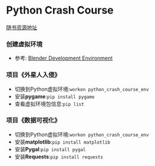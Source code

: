 # Python Crash Course
[随书资源地址](https://www.ituring.com.cn/book/1861)

### 创建虚拟环境
* 参考: [Blender Development Environment](https://github.com/zhang0xf/collection/blob/main/readme/blender_development.md)

### 项目《外星人入侵》
* 切换到Python虚拟环境:`workon python_crash_course_env`
* 安装**pygame**:`pip install pygame`
* 查看虚拟环境包信息:`pip list`

### 项目《数据可视化》
* 切换到Python虚拟环境:`workon python_crash_course_env`
* 安装**matplotlib**:`pip install matplotlib`
* 安装**Pygal**:`pip install pygal`
* 安装**Requests**:`pip install requests`
